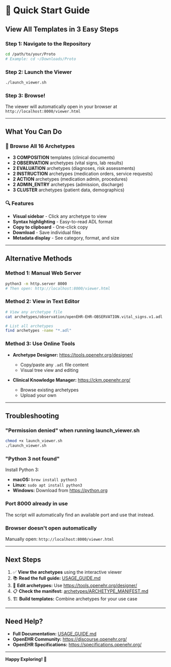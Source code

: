 # 🚀 Quick Start Guide

## View All Templates in 3 Easy Steps

### Step 1: Navigate to the Repository
```bash
cd /path/to/your/Proto
# Example: cd ~/Downloads/Proto
```

### Step 2: Launch the Viewer
```bash
./launch_viewer.sh
```

### Step 3: Browse!
The viewer will automatically open in your browser at `http://localhost:8000/viewer.html`

---

## What You Can Do

### 📖 Browse All 16 Archetypes
- **3 COMPOSITION** templates (clinical documents)
- **2 OBSERVATION** archetypes (vital signs, lab results)
- **2 EVALUATION** archetypes (diagnoses, risk assessments)
- **2 INSTRUCTION** archetypes (medication orders, service requests)
- **2 ACTION** archetypes (medication admin, procedures)
- **2 ADMIN_ENTRY** archetypes (admission, discharge)
- **3 CLUSTER** archetypes (patient data, demographics)

### 🔍 Features
- **Visual sidebar** - Click any archetype to view
- **Syntax highlighting** - Easy-to-read ADL format
- **Copy to clipboard** - One-click copy
- **Download** - Save individual files
- **Metadata display** - See category, format, and size

---

## Alternative Methods

### Method 1: Manual Web Server
```bash
python3 -m http.server 8000
# Then open: http://localhost:8000/viewer.html
```

### Method 2: View in Text Editor
```bash
# View any archetype file
cat archetypes/observation/openEHR-EHR-OBSERVATION.vital_signs.v1.adl

# List all archetypes
find archetypes -name "*.adl"
```

### Method 3: Use Online Tools
- **Archetype Designer:** https://tools.openehr.org/designer/
  - Copy/paste any `.adl` file content
  - Visual tree view and editing

- **Clinical Knowledge Manager:** https://ckm.openehr.org/
  - Browse existing archetypes
  - Upload your own

---

## Troubleshooting

### "Permission denied" when running launch_viewer.sh
```bash
chmod +x launch_viewer.sh
./launch_viewer.sh
```

### "Python 3 not found"
Install Python 3:
- **macOS:** `brew install python3`
- **Linux:** `sudo apt install python3`
- **Windows:** Download from https://python.org

### Port 8000 already in use
The script will automatically find an available port and use that instead.

### Browser doesn't open automatically
Manually open: `http://localhost:8000/viewer.html`

---

## Next Steps

1. ✅ **View the archetypes** using the interactive viewer
2. 📚 **Read the full guide:** [USAGE_GUIDE.md](USAGE_GUIDE.md)
3. 🔧 **Edit archetypes:** Use https://tools.openehr.org/designer/
4. 📋 **Check the manifest:** [archetypes/ARCHETYPE_MANIFEST.md](archetypes/ARCHETYPE_MANIFEST.md)
5. 🏗️ **Build templates:** Combine archetypes for your use case

---

## Need Help?

- **Full Documentation:** [USAGE_GUIDE.md](USAGE_GUIDE.md)
- **OpenEHR Community:** https://discourse.openehr.org/
- **OpenEHR Specifications:** https://specifications.openehr.org/

---

**Happy Exploring! 🎉**
